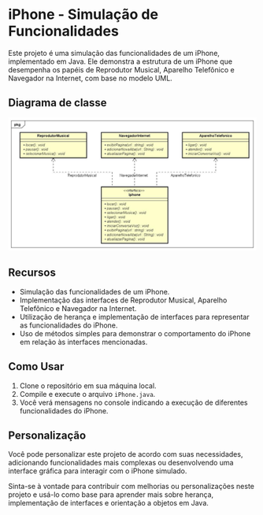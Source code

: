 # iPhone - Simulação de Funcionalidades

Este projeto é uma simulação das funcionalidades de um iPhone, implementado em Java. Ele demonstra a estrutura de um iPhone que desempenha os papéis de Reprodutor Musical, Aparelho Telefônico e Navegador na Internet, com base no modelo UML.

## Diagrama de classe

![Alt text](<Class Diagram0.jpg>)

## Recursos

- Simulação das funcionalidades de um iPhone.
- Implementação das interfaces de Reprodutor Musical, Aparelho Telefônico e Navegador na Internet.
- Utilização de herança e implementação de interfaces para representar as funcionalidades do iPhone.
- Uso de métodos simples para demonstrar o comportamento do iPhone em relação às interfaces mencionadas.

## Como Usar

1. Clone o repositório em sua máquina local.
2. Compile e execute o arquivo `iPhone.java`.
3. Você verá mensagens no console indicando a execução de diferentes funcionalidades do iPhone.

## Personalização

Você pode personalizar este projeto de acordo com suas necessidades, adicionando funcionalidades mais complexas ou desenvolvendo uma interface gráfica para interagir com o iPhone simulado.

Sinta-se à vontade para contribuir com melhorias ou personalizações neste projeto e usá-lo como base para aprender mais sobre herança, implementação de interfaces e orientação a objetos em Java.


